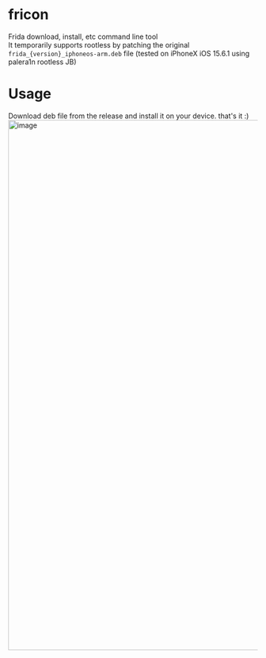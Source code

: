 # fricon
Frida download, install, etc command line tool<br>
It temporarily supports rootless by patching the original `frida_{version}_iphoneos-arm.deb` file (tested on iPhoneX iOS 15.6.1 using palera1n rootless JB)<br>

# Usage
Download deb file from the release and install it on your device. that's it :)<br>
<img width="1070" alt="image" src="https://github.com/hackcatml/fricon-swift/assets/75507443/3913bb5a-5fd5-4dd4-8a50-debfb4b1fa33">


